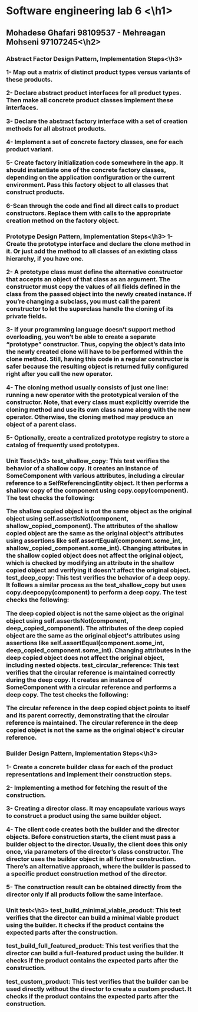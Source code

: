<h1>Software engineering lab 6 <\h1>
<h2>Mohadese Ghafari 98109537 - Mehreagan Mohseni 97107245<\h2>

<h3>Abstract Factor Design Pattern, Implementation Steps<\h3>

1- Map out a matrix of distinct product types versus variants of these products.

2- Declare abstract product interfaces for all product types. Then make all concrete product classes implement these interfaces.

3- Declare the abstract factory interface with a set of creation methods for all abstract products.

4- Implement a set of concrete factory classes, one for each product variant.

5- Create factory initialization code somewhere in the app. It should instantiate one of the concrete factory classes, depending on the application configuration or the current environment. Pass this factory object to all classes that construct products.

6-Scan through the code and find all direct calls to product constructors. Replace them with calls to the appropriate creation method on the factory object.

<h3>Prototype Design Pattern, Implementation Steps<\h3>
1- Create the prototype interface and declare the clone method in it. Or just add the method to all classes of an existing class hierarchy, if you have one.

2- A prototype class must define the alternative constructor that accepts an object of that class as an argument. The constructor must copy the values of all fields defined in the class from the passed object into the newly created instance. If you’re changing a subclass, you must call the parent constructor to let the superclass handle the cloning of its private fields.

3- If your programming language doesn’t support method overloading, you won’t be able to create a separate “prototype” constructor. Thus, copying the object’s data into the newly created clone will have to be performed within the clone method. Still, having this code in a regular constructor is safer because the resulting object is returned fully configured right after you call the new operator.

4- The cloning method usually consists of just one line: running a new operator with the prototypical version of the constructor. Note, that every class must explicitly override the cloning method and use its own class name along with the new operator. Otherwise, the cloning method may produce an object of a parent class.

5- Optionally, create a centralized prototype registry to store a catalog of frequently used prototypes.

<h3>Unit Test<\h3>
test_shallow_copy: This test verifies the behavior of a shallow copy. It creates an instance of SomeComponent with various attributes, including a circular reference to a SelfReferencingEntity object. It then performs a shallow copy of the component using copy.copy(component). The test checks the following:

The shallow copied object is not the same object as the original object using self.assertIsNot(component, shallow_copied_component).
The attributes of the shallow copied object are the same as the original object's attributes using assertions like self.assertEqual(component.some_int, shallow_copied_component.some_int).
Changing attributes in the shallow copied object does not affect the original object, which is checked by modifying an attribute in the shallow copied object and verifying it doesn't affect the original object.
test_deep_copy: This test verifies the behavior of a deep copy. It follows a similar process as the test_shallow_copy but uses copy.deepcopy(component) to perform a deep copy. The test checks the following:

The deep copied object is not the same object as the original object using self.assertIsNot(component, deep_copied_component).
The attributes of the deep copied object are the same as the original object's attributes using assertions like self.assertEqual(component.some_int, deep_copied_component.some_int).
Changing attributes in the deep copied object does not affect the original object, including nested objects.
test_circular_reference: This test verifies that the circular reference is maintained correctly during the deep copy. It creates an instance of SomeComponent with a circular reference and performs a deep copy. The test checks the following:

The circular reference in the deep copied object points to itself and its parent correctly, demonstrating that the circular reference is maintained.
The circular reference in the deep copied object is not the same as the original object's circular reference.

<h3>Builder Design Pattern, Implementation Steps<\h3>

1- Create a concrete builder class for each of the product representations and implement their construction steps.

2- Implementing a method for fetching the result of the construction. 

3- Creating a director class. It may encapsulate various ways to construct a product using the same builder object.

4- The client code creates both the builder and the director objects. Before construction starts, the client must pass a builder object to the director. Usually, the client does this only once, via parameters of the director’s class constructor. The director uses the builder object in all further construction. There’s an alternative approach, where the builder is passed to a specific product construction method of the director.

5- The construction result can be obtained directly from the director only if all products follow the same interface.

<h3>Unit test<\h3>
test_build_minimal_viable_product: This test verifies that the director can build a minimal viable product using the builder. It checks if the product contains the expected parts after the construction.

test_build_full_featured_product: This test verifies that the director can build a full-featured product using the builder. It checks if the product contains the expected parts after the construction.

test_custom_product: This test verifies that the builder can be used directly without the director to create a custom product. It checks if the product contains the expected parts after the construction.





